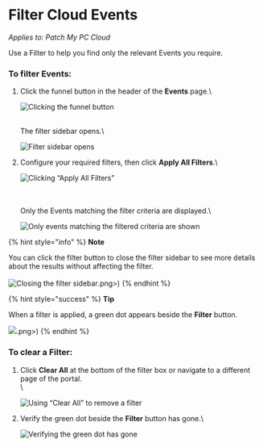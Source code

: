 # Filter Cloud Events

_Applies to: Patch My PC Cloud_

Use a Filter to help you find only the relevant Events you require.

### To filter Events:

1.  Click the funnel button in the header of the **Events** page.\


    ![Clicking the funnel button](../../_images/image%20%281766%29.png%20"Clicking%20the%20funnel%20button")

    \
    The filter sidebar opens.\


    ![Filter sidebar opens](../../_images/image%20%281767%29.png%20"Filter%20sidebar%20opens")


2.  Configure your required filters, then click **Apply All Filters**.\


    ![Clicking “Apply All Filters”](../../_images/image%20%281768%29.png%20"Clicking%20\"Apply%20All%20Filters\"")

    \
    \
    Only the Events matching the filter criteria are displayed.\


    ![Only events matching the filtered criteria are shown](../../_images/image%20%281769%29.png%20"Only%20events%20matching%20the%20filtered%20criteria%20are%20shown")

{% hint style="info" %}
**Note**

You can click the filter button to close the filter sidebar to see more details about the results without affecting the filter.\
\
![Closing the filter sidebar](../../_images/image%20%281770).png>)
{% endhint %}

{% hint style="success" %}
**Tip**

When a filter is applied, a green dot appears beside the **Filter** button.

![](../../_images/image%20%281498).png>)
{% endhint %}

### To clear a Filter:

1.  Click **Clear All** at the bottom of the filter box or navigate to a different page of the portal.\
    \


    ![Using “Clear All” to remove a filter](../../_images/image%20%281771%29.png%20"Using%20\"Clear%20All\"%20to%20remove%20a%20filter")
2.  Verify the green dot beside the **Filter** button has gone.\


    ![Verifying the green dot has gone](../../_images/image%20%281500%29.png%20"Verifying%20the%20green%20dot%20has%20gone")
